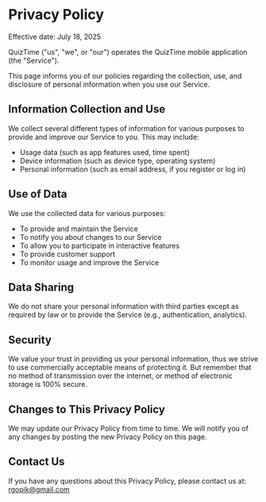 # Privacy Policy

Effective date: July 18, 2025

QuizTime ("us", "we", or "our") operates the QuizTime mobile application (the "Service").

This page informs you of our policies regarding the collection, use, and disclosure of personal information when you use our Service.

## Information Collection and Use

We collect several different types of information for various purposes to provide and improve our Service to you. This may include:
- Usage data (such as app features used, time spent)
- Device information (such as device type, operating system)
- Personal information (such as email address, if you register or log in)

## Use of Data

We use the collected data for various purposes:
- To provide and maintain the Service
- To notify you about changes to our Service
- To allow you to participate in interactive features
- To provide customer support
- To monitor usage and improve the Service

## Data Sharing

We do not share your personal information with third parties except as required by law or to provide the Service (e.g., authentication, analytics).

## Security

We value your trust in providing us your personal information, thus we strive to use commercially acceptable means of protecting it. But remember that no method of transmission over the internet, or method of electronic storage is 100% secure.

## Changes to This Privacy Policy

We may update our Privacy Policy from time to time. We will notify you of any changes by posting the new Privacy Policy on this page.

## Contact Us

If you have any questions about this Privacy Policy, please contact us at: rgopik@gmail.com
